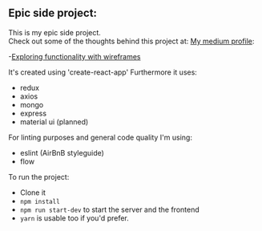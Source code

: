 ## Epic side project:

This is my epic side project. <br>
Check out some of the thoughts behind this project at:
[My medium profile](https://medium.com/@aajularsen):

-[Exploring functionality with wireframes](https://medium.com/@aajularsen/a-side-project-as-part-of-your-portfolio-designing-as-a-programmer-e4abaa3cb9f6#.3krw3qi3h)

It's created using 'create-react-app'
Furthermore it uses:
- redux
- axios
- mongo
- express
- material ui (planned)

For linting purposes and general code quality I'm using:
- eslint (AirBnB styleguide)
- flow

To run the project:
- Clone it
- `npm install`
- `npm run start-dev` to start the server and the frontend
- `yarn` is usable too if you'd prefer.
